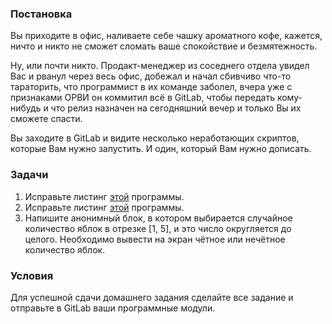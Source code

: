 ###  Постановка
Вы приходите в офис, наливаете себе чашку ароматного кофе, кажется, ничто и никто не сможет сломать ваше спокойствие и безмятежность.

Ну, или почти никто. Продакт-менеджер из соседнего отдела увидел Вас и рванул через весь офис, добежал и начал сбивчиво что-то тараторить, что программист в их команде заболел, вчера уже с признаками ОРВИ он коммитил всё в GitLab, чтобы передать кому-нибудь и что релиз назначен на сегодняшний вечер и только Вы их сможете спасти.

Вы заходите в GitLab и видите несколько неработающих скриптов, которые Вам нужно запустить. И один, который Вам нужно дописать.

### Задачи
1. Исправьте листинг [этой](../scripts/philosophy.sql) программы.
2. Исправьте листинг [этой](../scripts/account.sql) программы.
3. Напишите анонимный блок, в котором выбирается случайное количество яблок в отрезке [1, 5], и это число округляется до целого. Необходимо вывести на экран чётное или нечётное количество яблок.

### Условия
Для успешной сдачи домашнего задания сделайте все задание и отправьте в GitLab ваши программные модули.
